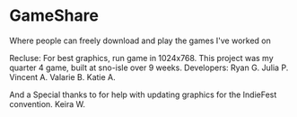 # GameShare
Where people can freely download and play the games I've worked on


Recluse:
For best graphics, run game in 1024x768.
This project was my quarter 4 game, built at sno-isle over 9 weeks.
Developers:
  Ryan G.
  Julia P.
  Vincent A.
  Valarie B.
  Katie A.
  
  And a Special thanks to for help with updating graphics for the IndieFest convention.
  Keira W.
